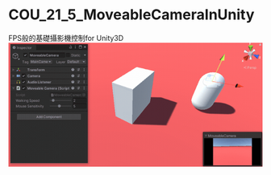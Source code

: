 # COU_21_5_MoveableCameraInUnity
FPS般的基礎攝影機控制for Unity3D
![](https://github.com/weichih25/COU_21_5_MoveableCameraInUnity/blob/main/Demo.gif)
